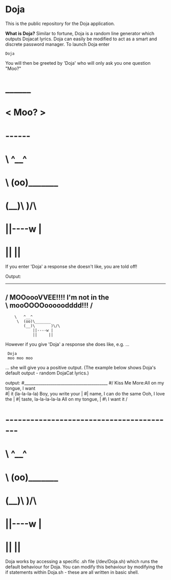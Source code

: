 # Doja
This is the public repository for the Doja application.

**What is Doja?**
Similar to fortune, Doja is a random line generator which outputs Dojacat lyrics. Doja can easily be modified to act as a smart and discrete password manager.
To launch Doja enter

    Doja
    
You will then be greeted by 'Doja' who will only ask you one question "Moo?"


#  ______
# < Moo? >
#  ------
#        \   ^__^
#         \  (oo)\_______
#            (__)\       )\/\
#                ||----w |
#                ||     ||


If you enter 'Doja' a response she doesn't like, you are told off!
 
 Output:
 _______________________________
/ MOOoooVVEE!!!! I'm not in the \
\ mooOOOOooooodddd!!!           /
 -------------------------------
        \   ^__^
         \  (oo)\_______
            (__)\       )\/\
                ||----w |
                ||     ||


However if you give 'Doja' a response she does like, e.g. ... 
    
     Doja
     moo moo moo
     
 ... she will give you a positive output.
(The example below shows Doja's default output - random DojaCat lyrics.)
 
output:
#_________________________________________
#/ Kiss Me More:All on my tongue, I want   \
#| it (la-la-la-la) Boy, you write your    |
#| name, I can do the same Ooh, I love the |
#| taste, la-la-la-la-la All on my tongue, |
#\ I want it                               /
# -----------------------------------------
#        \   ^__^
#         \  (oo)\_______
#            (__)\       )\/\
#                ||----w |
#                ||     ||

 
Doja works by accessing a specific .sh file (/dev/Doja.sh) which runs the default behaviour for Doja.
You can modify this behaviour by modifying the if statements within Doja.sh - these are all written in basic shell.

